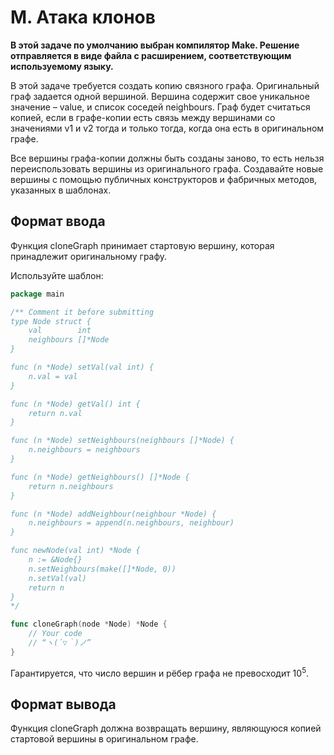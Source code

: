 # M. Атака клонов

**В этой задаче по умолчанию выбран компилятор Make. Решение отправляется в виде файла с расширением, соответствующим используемому языку.**

В этой задаче требуется создать копию связного графа. Оригинальный граф задается одной вершиной. Вершина содержит свое уникальное значение – value, и список соседей neighbours. Граф будет считаться копией, если в графе-копии есть связь между вершинами со значениями v1 и v2 тогда и только тогда, когда она есть в оригинальном графе.

Все вершины графа-копии должны быть созданы заново, то есть нельзя переиспользовать вершины из оригинального графа. Создавайте новые вершины с помощью публичных конструкторов и фабричных методов, указанных в шаблонах.

## Формат ввода
Функция cloneGraph принимает стартовую вершину, которая принадлежит оригинальному графу.

Используйте шаблон:

```go
package main

/** Comment it before submitting
type Node struct {
	val        int
	neighbours []*Node
}

func (n *Node) setVal(val int) {
	n.val = val
}

func (n *Node) getVal() int {
	return n.val
}

func (n *Node) setNeighbours(neighbours []*Node) {
	n.neighbours = neighbours
}

func (n *Node) getNeighbours() []*Node {
	return n.neighbours
}

func (n *Node) addNeighbour(neighbour *Node) {
	n.neighbours = append(n.neighbours, neighbour)
}

func newNode(val int) *Node {
	n := &Node{}
	n.setNeighbours(make([]*Node, 0))
	n.setVal(val)
	return n
}
*/

func cloneGraph(node *Node) *Node {
	// Your code
	// “ヽ(´▽｀)ノ”
}

```

Гарантируется, что число вершин и рёбер графа не превосходит 10<sup>5</sup>.


## Формат вывода

Функция cloneGraph должна возвращать вершину, являющуюся копией стартовой вершины в оригинальном графе.

